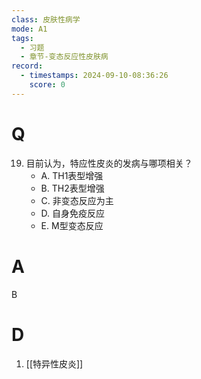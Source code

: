 ```yaml
---
class: 皮肤性病学
mode: A1
tags:
  - 习题
  - 章节-变态反应性皮肤病
record:
  - timestamps: 2024-09-10-08:36:26
    score: 0
---
```


# Q
19. 目前认为，特应性皮炎的发病与哪项相关？
    - A. TH1表型增强
    - B. TH2表型增强
    - C. 非变态反应为主
    - D. 自身免疫反应
    - E. M型变态反应
# A
B
# D
1. [[特异性皮炎]]